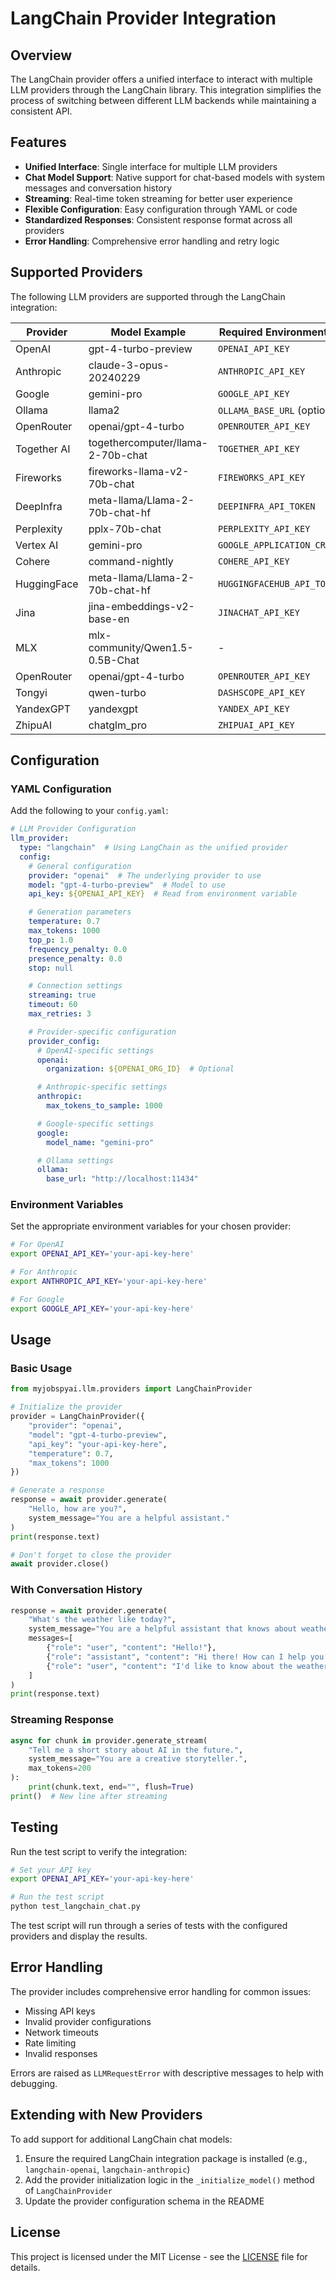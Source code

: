 # LangChain Provider Integration

## Overview

The LangChain provider offers a unified interface to interact with multiple LLM providers through the LangChain library. This integration simplifies the process of switching between different LLM backends while maintaining a consistent API.

## Features

- **Unified Interface**: Single interface for multiple LLM providers
- **Chat Model Support**: Native support for chat-based models with system messages and conversation history
- **Streaming**: Real-time token streaming for better user experience
- **Flexible Configuration**: Easy configuration through YAML or code
- **Standardized Responses**: Consistent response format across all providers
- **Error Handling**: Comprehensive error handling and retry logic

## Supported Providers

The following LLM providers are supported through the LangChain integration:

| Provider | Model Example | Required Environment Variable |
|----------|---------------|-------------------------------|
| OpenAI | gpt-4-turbo-preview | `OPENAI_API_KEY` |
| Anthropic | claude-3-opus-20240229 | `ANTHROPIC_API_KEY` |
| Google | gemini-pro | `GOOGLE_API_KEY` |
| Ollama | llama2 | `OLLAMA_BASE_URL` (optional) |
| OpenRouter | openai/gpt-4-turbo | `OPENROUTER_API_KEY` |
| Together AI | togethercomputer/llama-2-70b-chat | `TOGETHER_API_KEY` |
| Fireworks | fireworks-llama-v2-70b-chat | `FIREWORKS_API_KEY` |
| DeepInfra | meta-llama/Llama-2-70b-chat-hf | `DEEPINFRA_API_TOKEN` |
| Perplexity | pplx-70b-chat | `PERPLEXITY_API_KEY` |
| Vertex AI | gemini-pro | `GOOGLE_APPLICATION_CREDENTIALS` |
| Cohere | command-nightly | `COHERE_API_KEY` |
| HuggingFace | meta-llama/Llama-2-70b-chat-hf | `HUGGINGFACEHUB_API_TOKEN` |
| Jina | jina-embeddings-v2-base-en | `JINACHAT_API_KEY` |
| MLX | mlx-community/Qwen1.5-0.5B-Chat | - |
| OpenRouter | openai/gpt-4-turbo | `OPENROUTER_API_KEY` |
| Tongyi | qwen-turbo | `DASHSCOPE_API_KEY` |
| YandexGPT | yandexgpt | `YANDEX_API_KEY` |
| ZhipuAI | chatglm_pro | `ZHIPUAI_API_KEY` |

## Configuration

### YAML Configuration

Add the following to your `config.yaml`:

```yaml
# LLM Provider Configuration
llm_provider:
  type: "langchain"  # Using LangChain as the unified provider
  config:
    # General configuration
    provider: "openai"  # The underlying provider to use
    model: "gpt-4-turbo-preview"  # Model to use
    api_key: ${OPENAI_API_KEY}  # Read from environment variable

    # Generation parameters
    temperature: 0.7
    max_tokens: 1000
    top_p: 1.0
    frequency_penalty: 0.0
    presence_penalty: 0.0
    stop: null

    # Connection settings
    streaming: true
    timeout: 60
    max_retries: 3

    # Provider-specific configuration
    provider_config:
      # OpenAI-specific settings
      openai:
        organization: ${OPENAI_ORG_ID}  # Optional

      # Anthropic-specific settings
      anthropic:
        max_tokens_to_sample: 1000

      # Google-specific settings
      google:
        model_name: "gemini-pro"

      # Ollama settings
      ollama:
        base_url: "http://localhost:11434"
```

### Environment Variables

Set the appropriate environment variables for your chosen provider:

```bash
# For OpenAI
export OPENAI_API_KEY='your-api-key-here'

# For Anthropic
export ANTHROPIC_API_KEY='your-api-key-here'

# For Google
export GOOGLE_API_KEY='your-api-key-here'
```

## Usage

### Basic Usage

```python
from myjobspyai.llm.providers import LangChainProvider

# Initialize the provider
provider = LangChainProvider({
    "provider": "openai",
    "model": "gpt-4-turbo-preview",
    "api_key": "your-api-key-here",
    "temperature": 0.7,
    "max_tokens": 1000
})

# Generate a response
response = await provider.generate(
    "Hello, how are you?",
    system_message="You are a helpful assistant."
)
print(response.text)

# Don't forget to close the provider
await provider.close()
```

### With Conversation History

```python
response = await provider.generate(
    "What's the weather like today?",
    system_message="You are a helpful assistant that knows about weather.",
    messages=[
        {"role": "user", "content": "Hello!"},
        {"role": "assistant", "content": "Hi there! How can I help you today?"},
        {"role": "user", "content": "I'd like to know about the weather."}
    ]
)
print(response.text)
```

### Streaming Response

```python
async for chunk in provider.generate_stream(
    "Tell me a short story about AI in the future.",
    system_message="You are a creative storyteller.",
    max_tokens=200
):
    print(chunk.text, end="", flush=True)
print()  # New line after streaming
```

## Testing

Run the test script to verify the integration:

```bash
# Set your API key
export OPENAI_API_KEY='your-api-key-here'

# Run the test script
python test_langchain_chat.py
```

The test script will run through a series of tests with the configured providers and display the results.

## Error Handling

The provider includes comprehensive error handling for common issues:

- Missing API keys
- Invalid provider configurations
- Network timeouts
- Rate limiting
- Invalid responses

Errors are raised as `LLMRequestError` with descriptive messages to help with debugging.

## Extending with New Providers

To add support for additional LangChain chat models:

1. Ensure the required LangChain integration package is installed (e.g., `langchain-openai`, `langchain-anthropic`)
2. Add the provider initialization logic in the `_initialize_model()` method of `LangChainProvider`
3. Update the provider configuration schema in the README

## License

This project is licensed under the MIT License - see the [LICENSE](LICENSE) file for details.
